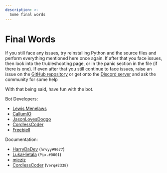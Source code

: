 ```yaml
---
description: >-
  Some final words
---
```


# Final Words

If you still face any issues, try reinstalling Python and the source files and perform everything mentioned here once again. If after that you face issues, then look into the trubleshooting page, or in the panic section in the file (if there is one). If even after that you still continue to face issues, raise an issue on the [GitHub repository](https://github.com/elebumm/RedditVideoMakerBot/issues) or get onto the [Discord server](https://discord.com/invite/5uw4eCQf6Z) and ask the community for some help

With that being said, have fun with the bot.

Bot Developers:

* [Lewis Menelaws](https://github.com/elebumm)
* [CallumIO](https://github.com/CallumIO)
* [JasonLovesDoggo](https://github.com/JasonLovesDoggo)
* [CordlessCoder](https://github.com/CordlessCoder)
* [Freebiell](https://github.com/FreebieII)

Documentation:

* [HarryDaDev](https://github.com/ImmaHarry) (`hrvyy#9677`)
* [LukaHietala](https://github.com/LukaHietala) (`Pix.#0001`)
* [micziz](https://github.com/micziz)
* [CordlessCoder](https://github.com/CordlessCoder) (`Verq#2338`)
